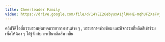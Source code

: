 ```yaml
---
title: Cheerleader Family
video: https://drive.google.com/file/d/14YEI26ebyuxA1jlRNHE-mqhUFZXaFvj8/preview
---
```


คลิปวิดีโอสั้นรวบรวมฟุตเทจบรรยากาศงานต่าง ๆ , บรรยากาศช่วงซ้อม เเละกิจกรรมที่หลีดสีเข้าร่วม เพื่อให้น้อง ๆ ได้รู้จักกับการเป็นหลีดสีมากขึ้น
